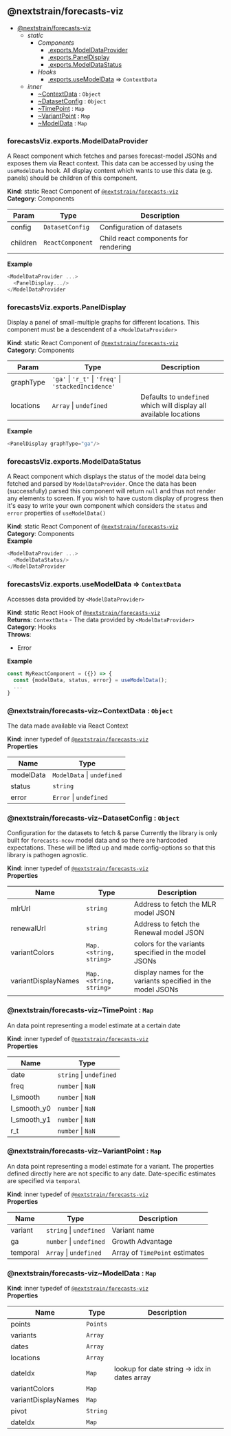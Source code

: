 <a name="module_@nextstrain/forecasts-viz"></a>

## @nextstrain/forecasts-viz

* [@nextstrain/forecasts-viz](#module_@nextstrain/forecasts-viz)
    * _static_
        * _Components_
            * [.exports.ModelDataProvider](#module_@nextstrain/forecasts-viz.exports.ModelDataProvider)
            * [.exports.PanelDisplay](#module_@nextstrain/forecasts-viz.exports.PanelDisplay)
            * [.exports.ModelDataStatus](#module_@nextstrain/forecasts-viz.exports.ModelDataStatus)
        * _Hooks_
            * [.exports.useModelData](#module_@nextstrain/forecasts-viz.exports.useModelData) ⇒ <code>ContextData</code>
    * _inner_
        * [~ContextData](#module_@nextstrain/forecasts-viz..ContextData) : <code>Object</code>
        * [~DatasetConfig](#module_@nextstrain/forecasts-viz..DatasetConfig) : <code>Object</code>
        * [~TimePoint](#module_@nextstrain/forecasts-viz..TimePoint) : <code>Map</code>
        * [~VariantPoint](#module_@nextstrain/forecasts-viz..VariantPoint) : <code>Map</code>
        * [~ModelData](#module_@nextstrain/forecasts-viz..ModelData) : <code>Map</code>

<a name="module_@nextstrain/forecasts-viz.exports.ModelDataProvider"></a>

### forecastsViz.exports.ModelDataProvider
A React component which fetches and parses forecast-model JSONs
and exposes them via React context. This data can be accessed by
using the `useModelData` hook. All display content which wants to
use this data (e.g. panels) should be children of this component.

**Kind**: static React Component of [<code>@nextstrain/forecasts-viz</code>](#module_@nextstrain/forecasts-viz)  
**Category**: Components  

| Param | Type | Description |
| --- | --- | --- |
| config | <code>DatasetConfig</code> | Configuration of datasets |
| children | <code>ReactComponent</code> | Child react components for rendering |

**Example**  
```js
<ModelDataProvider ...>
  <PanelDisplay.../>
</ModelDataProvider
```
<a name="module_@nextstrain/forecasts-viz.exports.PanelDisplay"></a>

### forecastsViz.exports.PanelDisplay
Display a panel of small-multiple graphs for different locations.
This component must be a descendent of a `<ModelDataProvider>`

**Kind**: static React Component of [<code>@nextstrain/forecasts-viz</code>](#module_@nextstrain/forecasts-viz)  
**Category**: Components  

| Param | Type | Description |
| --- | --- | --- |
| graphType | <code>&#x27;ga&#x27;</code> \| <code>&#x27;r\_t&#x27;</code> \| <code>&#x27;freq&#x27;</code> \| <code>&#x27;stackedIncidence&#x27;</code> |  |
| locations | <code>Array</code> \| <code>undefined</code> | Defaults to `undefined` which will display all available locations |

**Example**  
```js
<PanelDisplay graphType="ga"/>
```
<a name="module_@nextstrain/forecasts-viz.exports.ModelDataStatus"></a>

### forecastsViz.exports.ModelDataStatus
A React component which displays the status of the model data being
fetched and parsed by `ModelDataProvider`. Once the data has been
(successfully) parsed this component will return `null` and thus
not render any elements to screen. If you wish to have custom display
of progress then it's easy to write your own component which considers
the `status` and `error` properties of `useModelData()`

**Kind**: static React Component of [<code>@nextstrain/forecasts-viz</code>](#module_@nextstrain/forecasts-viz)  
**Category**: Components  
**Example**  
```js
<ModelDataProvider ...>
  <ModelDataStatus/>
</ModelDataProvider
```
<a name="module_@nextstrain/forecasts-viz.exports.useModelData"></a>

### forecastsViz.exports.useModelData ⇒ <code>ContextData</code>
Accesses data provided by `<ModelDataProvider>`

**Kind**: static React Hook of [<code>@nextstrain/forecasts-viz</code>](#module_@nextstrain/forecasts-viz)  
**Returns**: <code>ContextData</code> - The data provided by `<ModelDataProvider>`  
**Category**: Hooks  
**Throws**:

- Error

**Example**  
```js
const MyReactComponent = ({}) => {
  const {modelData, status, error} = useModelData();
  ...
}
```
<a name="module_@nextstrain/forecasts-viz..ContextData"></a>

### @nextstrain/forecasts-viz~ContextData : <code>Object</code>
The data made available via React Context

**Kind**: inner typedef of [<code>@nextstrain/forecasts-viz</code>](#module_@nextstrain/forecasts-viz)  
**Properties**

| Name | Type |
| --- | --- |
| modelData | <code>ModelData</code> \| <code>undefined</code> | 
| status | <code>string</code> | 
| error | <code>Error</code> \| <code>undefined</code> | 

<a name="module_@nextstrain/forecasts-viz..DatasetConfig"></a>

### @nextstrain/forecasts-viz~DatasetConfig : <code>Object</code>
Configuration for the datasets to fetch & parse
Currently the library is only built for `forecasts-ncov` model data
and so there are hardcoded expectations. These will be lifted up and
made config-options so that this library is pathogen agnostic.

**Kind**: inner typedef of [<code>@nextstrain/forecasts-viz</code>](#module_@nextstrain/forecasts-viz)  
**Properties**

| Name | Type | Description |
| --- | --- | --- |
| mlrUrl | <code>string</code> | Address to fetch the MLR model JSON |
| renewalUrl | <code>string</code> | Address to fetch the Renewal model JSON |
| variantColors | <code>Map.&lt;string, string&gt;</code> | colors for the variants specified in the model JSONs |
| variantDisplayNames | <code>Map.&lt;string, string&gt;</code> | display names for the variants specified in the model JSONs |

<a name="module_@nextstrain/forecasts-viz..TimePoint"></a>

### @nextstrain/forecasts-viz~TimePoint : <code>Map</code>
An data point representing a model estimate at a certain date

**Kind**: inner typedef of [<code>@nextstrain/forecasts-viz</code>](#module_@nextstrain/forecasts-viz)  
**Properties**

| Name | Type |
| --- | --- |
| date | <code>string</code> \| <code>undefined</code> | 
| freq | <code>number</code> \| <code>NaN</code> | 
| I_smooth | <code>number</code> \| <code>NaN</code> | 
| I_smooth_y0 | <code>number</code> \| <code>NaN</code> | 
| I_smooth_y1 | <code>number</code> \| <code>NaN</code> | 
| r_t | <code>number</code> \| <code>NaN</code> | 

<a name="module_@nextstrain/forecasts-viz..VariantPoint"></a>

### @nextstrain/forecasts-viz~VariantPoint : <code>Map</code>
An data point representing a model estimate for a variant.
The properties defined directly here are not specific to any date.
Date-specific estimates are specified via `temporal`

**Kind**: inner typedef of [<code>@nextstrain/forecasts-viz</code>](#module_@nextstrain/forecasts-viz)  
**Properties**

| Name | Type | Description |
| --- | --- | --- |
| variant | <code>string</code> \| <code>undefined</code> | Variant name |
| ga | <code>number</code> \| <code>undefined</code> | Growth Advantage |
| temporal | <code>Array</code> \| <code>undefined</code> | Array of `TimePoint` estimates |

<a name="module_@nextstrain/forecasts-viz..ModelData"></a>

### @nextstrain/forecasts-viz~ModelData : <code>Map</code>
**Kind**: inner typedef of [<code>@nextstrain/forecasts-viz</code>](#module_@nextstrain/forecasts-viz)  
**Properties**

| Name | Type | Description |
| --- | --- | --- |
| points | <code>Points</code> |  |
| variants | <code>Array</code> |  |
| dates | <code>Array</code> |  |
| locations | <code>Array</code> |  |
| dateIdx | <code>Map</code> | lookup for date string -> idx in dates array |
| variantColors | <code>Map</code> |  |
| variantDisplayNames | <code>Map</code> |  |
| pivot | <code>String</code> |  |
| dateIdx | <code>Map</code> |  |

